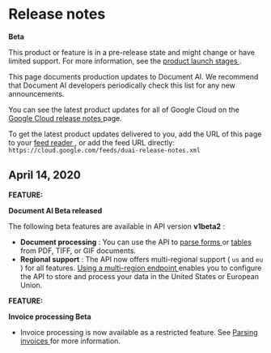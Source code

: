 #  Release notes

**Beta**

This product or feature is in a pre-release state and might change or have
limited support. For more information, see the [ product launch stages
](/products#product-launch-stages) .

This page documents production updates to Document AI. We recommend that
Document AI developers periodically check this list for any new announcements.

You can see the latest product updates for all of Google Cloud on the [ Google
Cloud release notes ](/release-notes) page.

To get the latest product updates delivered to you, add the URL of this page
to your [ feed reader
](https://wikipedia.org/wiki/Comparison_of_feed_aggregators) , or add the feed
URL directly: ` https://cloud.google.com/feeds/duai-release-notes.xml `

##  April 14, 2020

**FEATURE:**

**Document AI Beta released**

The following beta features are available in API version **v1beta2** :

  * **Document processing** : You can use the API to [ parse forms ](https://cloud.google.com/solutions/document-ai/docs/process-forms) or [ tables ](https://cloud.google.com/solutions/document-ai/docs/process-tables) from PDF, TIFF, or GIF documents. 
  * **Regional support** : The API now offers multi-regional support ( ` us ` and ` eu ` ) for all features. [ Using a multi-region endpoint ](https://cloud.google.com/solutions/document-ai/docs/regions) enables you to configure the API to store and process your data in the United States or European Union. 

**FEATURE:**

**Invoice processing Beta**

  * Invoice processing is now available as a restricted feature. See [ Parsing invoices ](https://cloud.google.com/solutions/document-ai/docs/process-invoices) for more information. 

